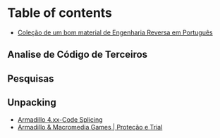 # Table of contents

* [Coleção de um bom material de Engenharia Reversa em Português](README.md)

## Analise de Código de Terceiros

## Pesquisas

## Unpacking

* [Armadillo 4.xx-Code Splicing](unpacking/armadillo-4.xx-code-splicing.md)
* [Armadillo & Macromedia Games \| Proteção e Trial](unpacking/armadillo-and-macromedia-games-or-protecao-e-trial.md)


